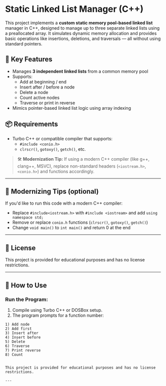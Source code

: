 # Static Linked List Manager (C++)

This project implements a **custom static memory pool-based linked list** manager in C++, designed to manage up to three separate linked lists using a preallocated array. It simulates dynamic memory allocation and provides basic operations like insertions, deletions, and traversals — all without using standard pointers.

## 🧠 Key Features

- Manages **3 independent linked lists** from a common memory pool
- Supports:
  - Add at beginning / end
  - Insert after / before a node
  - Delete a node
  - Count active nodes
  - Traverse or print in reverse
- Mimics pointer-based linked list logic using array indexing

## 📦 Requirements

- Turbo C++ or compatible compiler that supports:
  - `#include <conio.h>`
  - `clrscr()`, `gotoxy()`, `getch()`, etc.

> 🛠️ **Modernization Tip:** If using a modern C++ compiler (like g++, clang++, MSVC), replace non-standard headers (`<iostream.h>`, `<conio.h>`) and functions accordingly.

---

## 🔧 Modernizing Tips (optional)

If you'd like to run this code with a modern C++ compiler:
- Replace `#include<iostream.h>` with `#include <iostream>` and add `using namespace std;`
- Remove or replace `conio.h` functions (`clrscr()`, `gotoxy()`, `getch()`)
- Change `void main()` to `int main()` and return 0 at the end

---

## 📄 License

This project is provided for educational purposes and has no license restrictions.

---

## 🚀 How to Use

### Run the Program:
1. Compile using Turbo C++ or DOSBox setup.
2. The program prompts for a function number:

```text
1) Add node
2) Add first
3) Insert after
4) Insert before
5) Delete
6) Traverse
7) Print reverse
8) Count


This project is provided for educational purposes and has no license restrictions.

---

